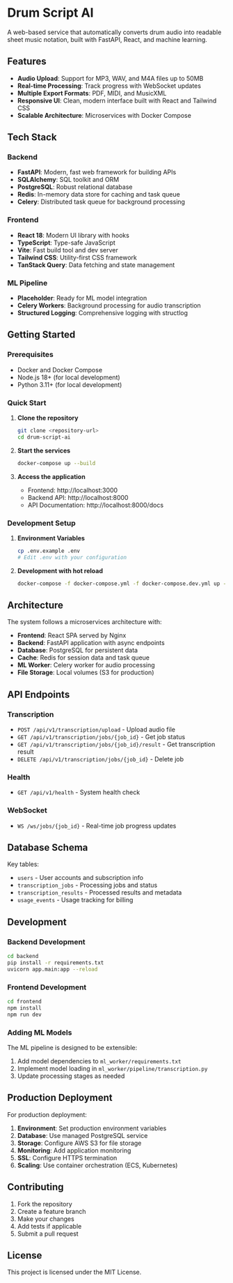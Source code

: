 # Drum Script AI

A web-based service that automatically converts drum audio into readable sheet music notation, built with FastAPI, React, and machine learning.

## Features

-   **Audio Upload**: Support for MP3, WAV, and M4A files up to 50MB
-   **Real-time Processing**: Track progress with WebSocket updates
-   **Multiple Export Formats**: PDF, MIDI, and MusicXML
-   **Responsive UI**: Clean, modern interface built with React and Tailwind CSS
-   **Scalable Architecture**: Microservices with Docker Compose

## Tech Stack

### Backend

-   **FastAPI**: Modern, fast web framework for building APIs
-   **SQLAlchemy**: SQL toolkit and ORM
-   **PostgreSQL**: Robust relational database
-   **Redis**: In-memory data store for caching and task queue
-   **Celery**: Distributed task queue for background processing

### Frontend

-   **React 18**: Modern UI library with hooks
-   **TypeScript**: Type-safe JavaScript
-   **Vite**: Fast build tool and dev server
-   **Tailwind CSS**: Utility-first CSS framework
-   **TanStack Query**: Data fetching and state management

### ML Pipeline

-   **Placeholder**: Ready for ML model integration
-   **Celery Workers**: Background processing for audio transcription
-   **Structured Logging**: Comprehensive logging with structlog

## Getting Started

### Prerequisites

-   Docker and Docker Compose
-   Node.js 18+ (for local development)
-   Python 3.11+ (for local development)

### Quick Start

1. **Clone the repository**

    ```bash
    git clone <repository-url>
    cd drum-script-ai
    ```

2. **Start the services**

    ```bash
    docker-compose up --build
    ```

3. **Access the application**
    - Frontend: http://localhost:3000
    - Backend API: http://localhost:8000
    - API Documentation: http://localhost:8000/docs

### Development Setup

1. **Environment Variables**

    ```bash
    cp .env.example .env
    # Edit .env with your configuration
    ```

2. **Development with hot reload**
    ```bash
    docker-compose -f docker-compose.yml -f docker-compose.dev.yml up --build
    ```

## Architecture

The system follows a microservices architecture with:

-   **Frontend**: React SPA served by Nginx
-   **Backend**: FastAPI application with async endpoints
-   **Database**: PostgreSQL for persistent data
-   **Cache**: Redis for session data and task queue
-   **ML Worker**: Celery worker for audio processing
-   **File Storage**: Local volumes (S3 for production)

## API Endpoints

### Transcription

-   `POST /api/v1/transcription/upload` - Upload audio file
-   `GET /api/v1/transcription/jobs/{job_id}` - Get job status
-   `GET /api/v1/transcription/jobs/{job_id}/result` - Get transcription result
-   `DELETE /api/v1/transcription/jobs/{job_id}` - Delete job

### Health

-   `GET /api/v1/health` - System health check

### WebSocket

-   `WS /ws/jobs/{job_id}` - Real-time job progress updates

## Database Schema

Key tables:

-   `users` - User accounts and subscription info
-   `transcription_jobs` - Processing jobs and status
-   `transcription_results` - Processed results and metadata
-   `usage_events` - Usage tracking for billing

## Development

### Backend Development

```bash
cd backend
pip install -r requirements.txt
uvicorn app.main:app --reload
```

### Frontend Development

```bash
cd frontend
npm install
npm run dev
```

### Adding ML Models

The ML pipeline is designed to be extensible:

1. Add model dependencies to `ml_worker/requirements.txt`
2. Implement model loading in `ml_worker/pipeline/transcription.py`
3. Update processing stages as needed

## Production Deployment

For production deployment:

1. **Environment**: Set production environment variables
2. **Database**: Use managed PostgreSQL service
3. **Storage**: Configure AWS S3 for file storage
4. **Monitoring**: Add application monitoring
5. **SSL**: Configure HTTPS termination
6. **Scaling**: Use container orchestration (ECS, Kubernetes)

## Contributing

1. Fork the repository
2. Create a feature branch
3. Make your changes
4. Add tests if applicable
5. Submit a pull request

## License

This project is licensed under the MIT License.
